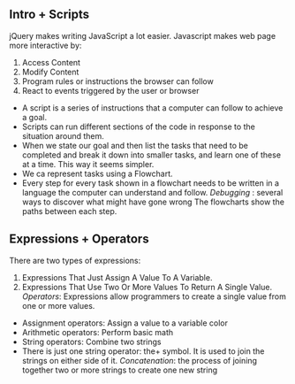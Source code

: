 ## Intro + Scripts
jQuery makes writing JavaScript a lot easier.
Javascript makes web page more interactive by:
1. Access Content
2. Modify Content
3. Program rules or instructions the browser can follow
4. React to events triggered by the user or browser
- A script is a series of instructions that a computer can follow to achieve a goal.
- Scripts can run different sections of the code in response to the situation around them.
- When we state our goal and then list the tasks that need to be completed and break it down into smaller tasks, and learn one of these at a time. This way it seems simpler.
- We ca represent tasks using a Flowchart.
- Every step for every task shown in a flowchart needs to be written in a language the computer can understand and follow.
*Debugging* : several ways to discover what might have gone wrong
The flowcharts show the paths between each step.


## Expressions + Operators
There are two types of expressions:
1. Expressions That Just Assign A Value To A Variable.
2. Expressions That Use Two Or More Values To Return A Single Value.
*Operators*: Expressions allow programmers to create a single value from one or more values.
- Assignment operators: Assign a value to a variable color 
- Arithmetic operators: Perform basic math 
- String operators: Combine two strings
- There is just one string operator: the+ symbol. It is used to join the strings on either side of it.
*Concatenation*: the process of joining together two or more strings to create one new string
